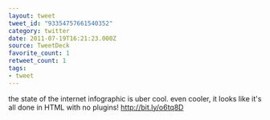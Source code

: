 ```yaml
---
layout: tweet
tweet_id: "93354757661540352"
category: twitter
date: 2011-07-19T16:21:23.000Z
source: TweetDeck
favorite_count: 1
retweet_count: 1
tags:
- tweet
---
```


the state of the internet infographic is uber cool. even cooler, it looks like it's all done in HTML with no plugins! http://bit.ly/o6tq8D
